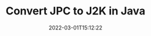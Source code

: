 ---
############################# Static ############################
layout: "auto-gen-conversion"
date: 2022-03-01T15:12:22
draft: false
otherformats: bmp dcm emf emz gif ico jp2 jpeg jpg png pps ppsx ppt pptx psb psd svg svgz tga tif tiff webp wmf wmz
breadcrumb: JPC to J2K in Java

############################# Head ############################
head_title: "JPC to J2K Converter in Java"
head_description: "Convert JPC to J2K in Java using a few lines of code. Use the GroupDocs Document Conversion API to convert over 160 file formats."

############################# Header ############################
title: "Convert JPC to J2K in Java"
description: "JPC to J2K conversion with a few lines of Java code"
bg_image: "https://cms.admin.containerize.com/templates/aspose/App_Themes/V3/images/bg/header1.png"
bg_overlay: false
button:
    enable: true

############################# SubMenu ############################
submenu:
    enable: true

    left:
        img_alt: "GroupDocs.Conversion for Java"
        image: "https://cms.admin.containerize.com/templates/groupdocs/images/product-logos/90x90-noborder/groupdocs-conversion-java.png"
        product: "GroupDocs.Conversion"
        platform: "Java"



############################# About ############################
about:
    enable: true
    title: "About GroupDocs.Conversion for Java API"
    content: |
        [GroupDocs.Conversion for Java](https://products.groupdocs.com/conversion/java/) can be used to convert Microsoft Word, Excel, PowerPoint, PDF, Visio and other formats. GroupDocs.Conversion is a standalone API that is suitable for back-end and internal systems where high performance is required. It does not depend on any software such as Microsoft or Open Office.
    

overview:
    enable: true
    content: |
        Convert your JPC files to J2K in Java easily. You can use just a couple of Java code lines in any platform of your choice like - Windows, Linux, macOS.
        You can try JPC to J2K conversion for free and evaluate conversion results quality.  Along with simple file conversion scenarios you can try more advanced options for loading source JPC file and for saving output J2K result. 
        
        For example, for the source JPC file you may use the following load options:

        * auto-detect file format;
        * specify password for protected files (if file format supports it);
        * replace missing fonts to preserve document appearance.
        
        There are also advanced convert options for the J2K file:

        * convert specific document page or page range;
        * add a watermark to the converted J2K file and many more.

        Once conversion is completed you can save your J2K file to the local file path or any third-party storage like FTP, Amazon S3, Google Drive, Dropbox etc. Please note - to convert JPC to J2K there is no need for any additional software installed - like MS Office, Open Office, Adobe Acrobat Reader etc.


############################# Steps ############################
steps:
    enable: true
    title_left: "Steps to convert JPC to J2K in Java"
    content_left: |
        [GroupDocs.Conversion for Java](https://products.groupdocs.com/conversion/java/) makes it easy for developers to convert a JPC file to J2K with a few lines of code.
        
        * Create an instance of the Converter class and provide the file JPC with the full path
        * Create and set ConvertOptions for J2K type.
        * Call the Converter.Convert method and pass the full path and format (J2K) as a parameter

    title_right: "System Requirements"
    content_right: |
        Basic conversion with GroupDocs.Conversion for Java can be done in just a few simple steps. Our APIs are supported on all major platforms and operating systems. Before executing the code below, make sure you have the following prerequisites installed on your system.

        * Operating systems: Microsoft Windows, Linux, MacOS
        * Development environments: NetBeans, Intellij IDEA, Eclipse, etc.
        * Java runtime: J2SE 6.0 and above
        * Get the latest GroupDocs.Conversion for Java from [Maven](https://repository.groupdocs.com/webapp/#/artifacts/browse/tree/General/repo/com/groupdocs/groupdocs-conversion)
         
    code: |
        ```java    
        // Load source file JPC for conversion
        Converter converter = new Converter("input.jpc");
        // Prepare conversion options for target format J2K
        ConvertOptions convertOptions = new FileType().fromExtension("j2k").getConvertOptions();
        // Convert to J2K format
        converter.convert("output.j2k", convertOptions);
        ```

demos:
    enable: true
    title: "JPC to J2K Live Demo"
    content: |
       Convert JPC to J2K now by visiting the [GroupDocs.Conversion App](https://products.groupdocs.app/conversion/family) website. Online demo has the following advantages
          

more_formats:
    enable: true
    title: "Other supported JPC conversions in Java"
    content: "You can also convert JPC to many other file formats. Please see the list below."
       
       
back_to_top:
    enable: true
---